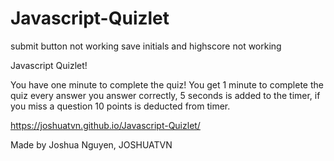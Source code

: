 # Javascript-Quizlet

submit button not working
save initials and highscore not working


Javascript Quizlet!

You have one minute to complete the quiz!
You get 1 minute to complete the quiz
every answer you answer correctly, 5 seconds is added to the timer, if you miss a question 10 points is deducted from timer.

https://joshuatvn.github.io/Javascript-Quizlet/

Made by Joshua Nguyen, JOSHUATVN

